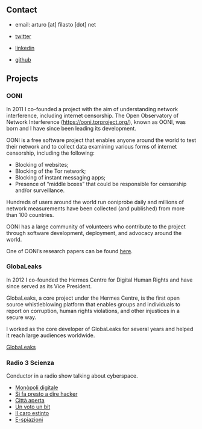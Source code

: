 ## Contact

- email: arturo [at] filasto [dot] net

- [twitter](https://twitter.com/hellais)

- [linkedin](http://www.linkedin.com/in/arturofb)

- [github](https://github.com/hellais)

## Projects

### OONI

In 2011 I co-founded a project with the aim of understanding network interference, including internet censorship. The Open Observatory of Network Interference (https://ooni.torproject.org/), known as OONI, was born and I have since been leading its development.

OONI is a free software project that enables anyone around the world to test their network and to collect data examining various forms of internet censorship, including the following:

- Blocking of websites;
- Blocking of the Tor network;
- Blocking of instant messaging apps;
- Presence of “middle boxes” that could be responsible for censorship and/or surveillance.

Hundreds of users around the world run ooniprobe daily and millions of network measurements have been collected (and published) from more than 100 countries.

OONI has a large community of volunteers who contribute to the project through software development, deployment, and advocacy around the world.

One of OONI’s research papers can be found [here](https://www.usenix.org/conference/foci12/ooni-open-observatory-network-interference).

### GlobaLeaks

In 2012 I co-founded the Hermes Centre for Digital Human Rights and have since served as its Vice President.

GlobaLeaks, a core project under the Hermes Centre, is the first open source whistleblowing platform that enables groups and individuals to report on corruption, human rights violations, and other injustices in a secure way.

I worked as the core developer of GlobaLeaks for several years and helped it reach large audiences worldwide.

[GlobaLeaks](http://globaleaks.org/)

### Radio 3 Scienza

Conductor in a radio show talking about cyberspace.

- [Monòpoli digitale](http://www.radio3.rai.it/dl/radio3/programmi/puntata/ContentItem-ea9b30cc-ac48-48bc-906d-479c5ebe4133.html)
- [Si fa presto a dire hacker](http://www.radio3.rai.it/dl/radio3/programmi/puntata/ContentItem-5ec1b8ca-90e1-482a-85d2-7b15c48cc02b.html)
- [Città aperta](http://www.radio3.rai.it/dl/radio3/programmi/puntata/ContentItem-8e318bbb-4c72-4216-8897-96fc49f9dc4d.html)
- [Un voto un bit](http://www.radio3.rai.it/dl/radio3/programmi/puntata/ContentItem-95d156a8-78db-4325-be17-e1a79ad852a4.html)
- [Il caro estinto](http://www.radio3.rai.it/dl/radio3/programmi/puntata/ContentItem-c65dafad-b104-4112-8b56-5a079284171e.html)
- [E-spiazioni](http://www.radio3.rai.it/dl/radio3/programmi/puntata/ContentItem-fb10c6fe-1108-4e0a-99ba-3bc84544ab05.html)
